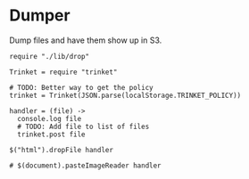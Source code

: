 Dumper
======

Dump files and have them show up in S3.

    require "./lib/drop"

    Trinket = require "trinket"

    # TODO: Better way to get the policy
    trinket = Trinket(JSON.parse(localStorage.TRINKET_POLICY))

    handler = (file) ->
      console.log file
      # TODO: Add file to list of files
      trinket.post file

    $("html").dropFile handler

    # $(document).pasteImageReader handler
